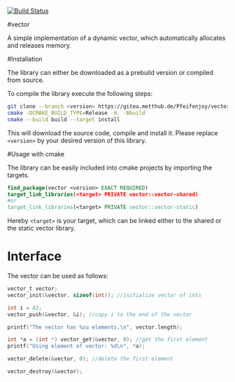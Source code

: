 [![Build Status](https://drone.metthub.de/api/badges/Pfeifenjoy/vector/status.svg)](https://drone.metthub.de/Pfeifenjoy/vector)

#vector

A simple implementation of a dynamic vector, which automatically allocates and releases memory.

#Installation

The library can either be downloaded as a prebuild version or compiled from source.

To compile the library execute the following steps:

```bash
git clone --branch <version> https://gitea.metthub.de/Pfeifenjoy/vector
cmake -DCMAKE_BUILD_TYPE=Release -H. -Bbuild
cmake --build build --target install
```

This will download the source code, compile and install it.
Please replace `<version>` by your desired version of this library.

#Usage with cmake

The library can be easily included into cmake projects by importing the targets.

```cmake
find_package(vector <version> EXACT REQUIRED)
target_link_libraries(<target> PRIVATE vector::vector-shared)
#or
target_link_libraries(<target> PRIVATE vector::vector-static)
```

Hereby `<target>` is your target, which can be linked either to the shared or
the static vector library.

# Interface

The vector can be used as follows:

```c
vector_t vector;
vector_init(&vector, sizeof(int)); //initialize vector of ints

int i = 42;
vector_push(&vector, &i); //copy i to the end of the vector

printf("The vector has %zu elements.\n", vector.length);

int *a = (int *) vector_get(&vector, 0); //get the first element
printf("Using element of vector: %d\n", *a);

vector_delete(&vector, 0); //delete the first element

vector_destroy(&vector);
```
